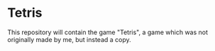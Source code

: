 # Tetris
This repository will contain the game "Tetris", a game which was not originally made by me, but instead a copy.
